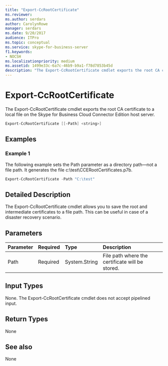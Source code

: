 ```yaml
---
title: "Export-CcRootCertificate"
ms.reviewer: 
ms.author: serdars
author: CarolynRowe
manager: serdars
ms.date: 9/20/2017
audience: ITPro
ms.topic: conceptual
ms.service: skype-for-business-server
f1.keywords:
- NOCSH
ms.localizationpriority: medium
ms.assetid: 1499e33c-6a7c-46b9-b9a1-f78d7853b45d
description: "The Export-CcRootCertificate cmdlet exports the root CA certificate to a local file on the Skype for Business Cloud Connector Edition host server."
---
```


# Export-CcRootCertificate
 
The Export-CcRootCertificate cmdlet exports the root CA certificate to a local file on the Skype for Business Cloud Connector Edition host server. 
  
```powershell
Export-CcRootCertificate [[-Path] <string>]
```

## Examples
<a name="Examples"> </a>

### Example 1

The following example sets the Path parameter as a directory path—not a file path. It generates the file c:\test\CCERootCertificates.p7b.
  
```powershell
Export-CcRootCertificate -Path "C:\test" 
```

## Detailed Description
<a name="DetailedDescription"> </a>

The Export-CcRootCertificate cmdlet allows you to save the root and intermediate certificates to a file path. This can be useful in case of a disaster recovery scenario. 
  
## Parameters
<a name="DetailedDescription"> </a>

|**Parameter**|**Required**|**Type**|**Description**|
|:-----|:-----|:-----|:-----|
|Path  <br/> |Required  <br/> |System.String  <br/> |File path where the certificate will be stored.  <br/> |
   
## Input Types
<a name="InputTypes"> </a>

None. The Export-CcRootCertificate cmdlet does not accept pipelined input. 
  
## Return Types
<a name="ReturnTypes"> </a>

None
  
## See also
<a name="ReturnTypes"> </a>

None
  

